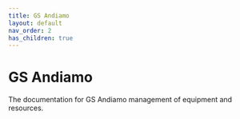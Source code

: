 ```yaml
---
title: GS Andiamo
layout: default
nav_order: 2
has_children: true
---
```

# GS Andiamo
The documentation for GS Andiamo management of equipment and resources.